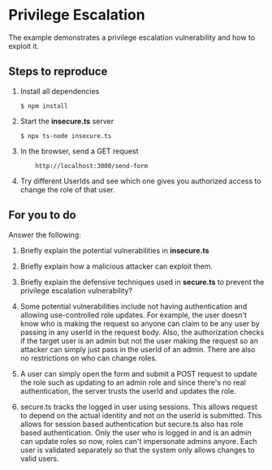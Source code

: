 # Privilege Escalation

The example demonstrates a privilege escalation vulnerability and how to exploit it.

## Steps to reproduce

1. Install all dependencies

    `$ npm install`

2. Start the **insecure.ts** server

    `$ npx ts-node insecure.ts`

3. In the browser, send a GET request

    ```
        http://localhost:3000/send-form
    ```

4. Try different UserIds and see which one gives you authorized access to change the role of that user.

## For you to do

Answer the following:

1. Briefly explain the potential vulnerabilities in **insecure.ts**
2. Briefly explain how a malicious attacker can exploit them.
3. Briefly explain the defensive techniques used in **secure.ts** to prevent the privilege escalation vulnerability?

1. Some potential vulnerabilities include not having authentication and allowing use-controlled role updates. For example, the user doesn't know who is making the request so anyone can claim to be any user by passing in any userId in the request body. Also, the authorization checks if the target user is an admin but not the user making the request so an attacker can simply just pass in the userId of an admin. There are also no restrictions on who can change roles. 
2. A user can simply open the form and submit a POST request to update the role such as updating to an admin role and since there's no real authentication, the server trusts the userId and updates the role. 
3. secure.ts tracks the logged in user using sessions. This allows request to depend on the actual identity and not on the userId is submitted. This allows for session based authentication but secure.ts also has role based authentication. Only the user who is logged in and is an admin can update roles so now, roles can't impersonate admins anyore. Each user is validated separately so that the system only allows changes to valid users. 